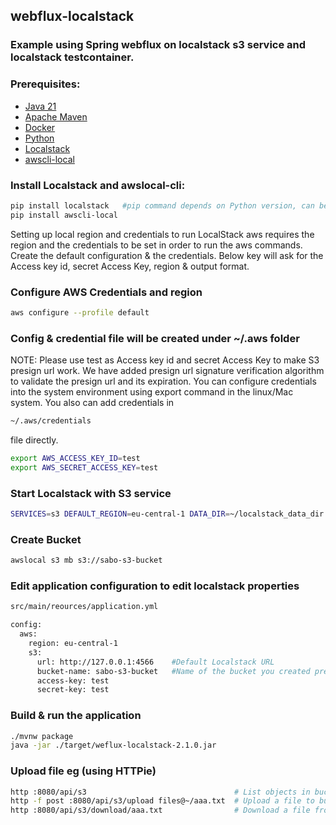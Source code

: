 ## webflux-localstack

### Example using Spring webflux on localstack s3 service and localstack testcontainer.

### Prerequisites:

* [Java 21](https://adoptium.net/)
* [Apache Maven](https:http://maven.apache.org/)
* [Docker](https://www.docker.com/)
* [Python](https://www.python.org/)
* [Localstack](https://github.com/localstack/localstack)
* [awscli-local](https://github.com/localstack/awscli-local)

### Install Localstack and awslocal-cli:
```bash
pip install localstack   #pip command depends on Python version, can be pip3 
pip install awscli-local
```

Setting up local region and credentials to run LocalStack
aws requires the region and the credentials to be set in order to run the aws commands. 
Create the default configuration & the credentials. 
Below key will ask for the Access key id, secret Access Key, region & output format.
### Configure AWS Credentials and region
```bash
aws configure --profile default
```
### Config & credential file will be created under ~/.aws folder
NOTE: Please use test as Access key id and secret Access Key to make S3 presign url work. 
We have added presign url signature verification algorithm to validate the presign url and its expiration. 
You can configure credentials into the system environment using export command in the linux/Mac system. 
You also can add credentials in 
```bash
~/.aws/credentials 
```
file directly.
```bash
export AWS_ACCESS_KEY_ID=test
export AWS_SECRET_ACCESS_KEY=test
```
### Start Localstack with S3 service
```bash
SERVICES=s3 DEFAULT_REGION=eu-central-1 DATA_DIR=~/localstack_data_dir localstack start
```
### Create Bucket
```bash
awslocal s3 mb s3://sabo-s3-bucket
```
### Edit application configuration to edit localstack properties
```bash
src/main/reources/application.yml

config:
  aws:
    region: eu-central-1
    s3:
      url: http://127.0.0.1:4566    #Default Localstack URL
      bucket-name: sabo-s3-bucket   #Name of the bucket you created previously
      access-key: test
      secret-key: test
```
### Build & run the application
```bash
./mvnw package
java -jar ./target/weflux-localstack-2.1.0.jar
```
### Upload file eg (using HTTPie)
```bash
http :8080/api/s3                                 # List objects in bucket
http -f post :8080/api/s3/upload files@~/aaa.txt  # Upload a file to bucket
http :8080/api/s3/download/aaa.txt                # Download a file from bucket
```